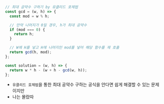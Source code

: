 ```js
// 최대 공약수 구하기 by 유클리드 호제법
const gcd = (w, h) => {
  const mod = w % h;

  // 만약 나머지가 0일 경우, h가 최대 공약수
  if (mod === 0) {
    return h;
  }

  // W에 H를 넣고 H에 나머지인 mod를 넣어 해당 함수를 재 호출
  return gcd(h, mod);
};

const solution = (w, h) => {
  return w * h - (w + h - gcd(w, h));
};
```

- `유클리드 호제법`을 통한 최대 공약수 구하는 공식을 안다면 쉽게 해결할 수 있는 문제이지만
- 나는 몰랐따
